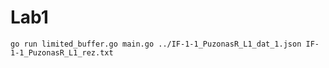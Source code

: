 # Lab1

```shell
go run limited_buffer.go main.go ../IF-1-1_PuzonasR_L1_dat_1.json IF-1-1_PuzonasR_L1_rez.txt
```
